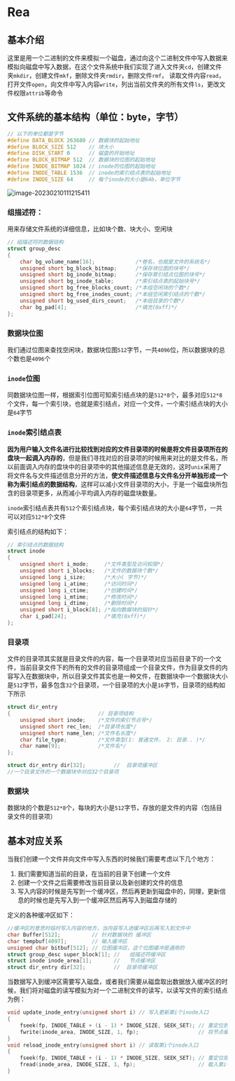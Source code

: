 # Rea

## 基本介绍

这里是用一个二进制的文件来模拟一个磁盘，通过向这个二进制文件中写入数据来模拟向磁盘中写入数据，在这个文件系统中我们实现了进入文件夹`cd`，创建文件夹`mkdir`，创建文件`mkf`，删除文件夹`rmdir`，删除文件`rmf`， 读取文件内容`read`，打开文件`open`，向文件中写入内容`write`，列出当前文件夹的所有文件`ls`，更改文件权限`attrib`等命令

## 文件系统的基本结构（单位：byte，字节）

```c
// 以下的单位都是字节
#define DATA_BLOCK 263680 // 数据块的起始地址
#define BLOCK_SIZE 512    // 块大小
#define DISK_START 0      // 磁盘的开始地址
#define BLOCK_BITMAP 512  // 数据块的位图的起始地址
#define INODE_BITMAP 1024 // inode的位图的起始地址
#define INODE_TABLE 1536  // inode的索引结点表的起始地址
#define INODE_SIZE 64     // 每个inode的大小是64b，单位字节
```



![image-20230210111215411](https://typora-1310242472.cos.ap-nanjing.myqcloud.com/typora_img/image-20230210111215411.png)

### **组描述符：**

用来存储文件系统的详细信息，比如块个数、块大小、空闲块

```c
// 组描述符的数据结构
struct group_desc
{
    char bg_volume_name[16];             /*卷名，也就是文件的系统名*/
    unsigned short bg_block_bitmap;      /*保存块位图的块号*/
    unsigned short bg_inode_bitmap;      /*保存索引结点位图的块号*/
    unsigned short bg_inode_table;       /*索引结点表的起始块号*/
    unsigned short bg_free_blocks_count; /*本组空闲块的个数*/
    unsigned short bg_free_inodes_count; /*本组空闲索引结点的个数*/
    unsigned short bg_used_dirs_count;   /*本组目录的个数*/
    char bg_pad[4];                      /*填充(0xff)*/
};
```

### **数据块位图**

我们通过位图来查找空闲块，数据块位图`512`字节，一共`4096`位，所以数据块的总个数也是`4096`个

### **`inode`位图**

同数据块位图一样，根据索引位图可知索引结点块的是`512*8`个，最多对应`512*8`个文件，每一个索引块，也就是索引结点，对应一个文件，一个索引结点块的大小是`64`字节

### **`inode`索引结点表**

**因为用户输入文件名进行比较找到对应的文件目录项的时候是将文件目录项所在的盘块一起调入内存的**，但是我们寻找对应的目录项的时候用来对比的是文件名，所以前面调入内存的盘块中的目录项中的其他描述信息是无效的，这时`unix`采用了将文件名与文件描述信息分开的方法，**使文件描述信息与文件名分开单独形成一个称为索引结点的数据结构**，这样可以减小文件目录项的大小，于是一个磁盘块所包含的目录项更多，从而减小平均调入内存的磁盘块数量。

`inode`索引结点表共有`512`个索引结点块，每个索引结点块的大小是`64`字节，一共可以对应`512*8`个文件

索引结点的结构如下：

```c
// 索引结点的数据结构
struct inode
{
    unsigned short i_mode;     /*文件类型及访问权限*/
    unsigned short i_blocks;   /*文件的数据块个数*/
    unsigned long i_size;      /*大小( 字节)*/
    unsigned long i_atime;     /*访问时间*/
    unsigned long i_ctime;     /*创建时间*/
    unsigned long i_mtime;     /*修改时间*/
    unsigned long i_dtime;     /*删除时间*/
    unsigned short i_block[8]; /*指向数据块的指针*/
    char i_pad[24];            /*填充(0xff)*/
};
```

### 目录项

文件的目录项其实就是目录文件的内容，每一个目录项对应当前目录下的一个文件，当前目录文件下的所有的文件的目录项组成一个目录文件，作为目录文件的内容写入在数据块中，所以目录文件其实也是一种文件，在数据块中一个数据块大小是`512`字节，最多包含`32`个目录项，一个目录项的大小是`16`字节，目录项的结构如下所示

```c
struct dir_entry
{                            // 目录项结构
    unsigned short inode;    /*文件的索引节点号*/
    unsigned short rec_len;  /*目录项长度*/
    unsigned short name_len; /*文件名长度*/
    char file_type;          /*文件类型(1: 普通文件， 2: 目录.. )*/
    char name[9];            /*文件名*/
};

struct dir_entry dir[32];         //  目录项缓冲区
//一个目录文件的一个数据块中对应32个目录项
```

### **数据块**

数据块的个数是`512*8`个，每块的大小是`512`字节，存放的是文件的内容（包括目录文件的目录项）

## 基本对应关系

当我们创建一个文件并向文件中写入东西的时候我们需要考虑以下几个地方：

1. 我们需要知道当前的目录，在当前的目录下创建一个文件
2. 创建一个文件之后需要修改当前目录以及新创建的文件的信息
3. 写入内容的时候是先写到一个缓冲区，然后再更新到磁盘中的，同理，更新信息的时候也是先写入到一个缓冲区然后再写入到磁盘存储的

定义的各种缓冲区如下：

```c
//缓冲区的意思时临时写入内容的地方，当内容写入进缓冲区后再写入到文件中
char Buffer[512];          // 针对数据块的 缓冲区
char tempbuf[4097];        // 输入缓冲区
unsigned char bitbuf[512]; // 位图缓冲区，这个位图缓冲是通用的
struct group_desc super_block[1]; //   组描述符缓冲区
struct inode inode_area[1];       //   节点缓冲区
struct dir_entry dir[32];         //  目录项缓冲区
```

当数据写入到缓冲区需要写入磁盘，或者我们需要从磁盘取出数据放入缓冲区的时候，我们将对磁盘的读写模拟为对一个二进制文件的读写，以读写文件的索引结点为例：

```c
void update_inode_entry(unsigned short i) // 写入更新第i个inode入口
{
    fseek(fp, INODE_TABLE + (i - 1) * INODE_SIZE, SEEK_SET); // 重定位到inode索引表
    fwrite(inode_area, INODE_SIZE, 1, fp);                   // 将节点缓冲区内容存储在文件中，存储在节点索引表中
}
void reload_inode_entry(unsigned short i) // 读取第i个inode入口
{
    fseek(fp, INODE_TABLE + (i - 1) * INODE_SIZE, SEEK_SET); // 重定位指针到inode索引表1536处加第i个inode
    fread(inode_area, INODE_SIZE, 1, fp);                    // 载入第i个inode入口到inode_area缓冲区中
}
```

















